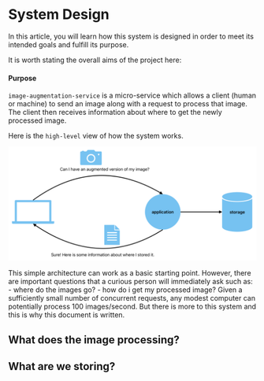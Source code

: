 # System Design
In this article, you will learn how this system is designed in order to meet its intended goals and fulfill its purpose.

It is worth stating the overall aims of the project here:

#### Purpose
`image-augmentation-service` is a micro-service which allows a client (human or machine) to send an image along with a request to process that image.
The client then receives information about where to get the newly processed image.

Here is the `high-level` view of how the system works.

![image](../../docs/assets/images/high_level_idea.png)

This simple architecture can work as a basic starting point.
However, there are important questions that a curious person will immediately ask such as:
    - where do the images go?
    - how do i get my processed image?
Given a sufficiently small number of concurrent requests, any modest computer can potentially process 100 images/second.
But there is more to this system and this is why this document is written.

## What does the image processing?

## What are we storing?



